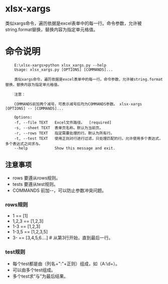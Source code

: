 # xlsx-xargs

类似xargs命令，遍历依据是excel表单中的每一行。命令参数，允许被string.format替换，替换内容为指定单元格值。

# 命令说明

```
    E:\xlsx-xargs>python xlsx_xargs.py --help
    Usage: xlsx_xargs.py [OPTIONS] [COMMANDS]...

    类似xargs命令，遍历依据是excel表单中的每一行。命令参数，允许被string.format替换，替换内容为指定单元格值。

    注意：

    COMMANDS前加两个减号，可表示减号后均为COMMANDS参数。 xlsx-xargs [OPTIONS] -- [COMMANDS]...

    Options:
    -f, --file TEXT   Excel文件路径。  [required]
    -s, --sheet TEXT  表单页名称。默认为当前页。
    -r, --rows TEXT   指定需要处理的行。默认为所有行。
    -t, --test TEXT   使用正则对行进行过滤，只处理匹配的行。允许使用多个表达式，多个表达式之间求与。
    --help            Show this message and exit.
```

## 注意事项

- rows 要遵从rows规则。
- tests 要遵从test规则。
- COMMANDS 前加--，可以防止参数冲突问题。

### rows规则

- 1 == [1]
- 1,2,3 == [1,2,3]
- 1-3 == [1,2,3]
- 1-3,5 == [1,2,3,5]
- 3- == [3,4,5,6....] # 从第3行开始，直到最后一行。

### test规则

- 每个test都是由（列名+":"+正则）组成，如（A:\d+）。
- 可以由多个test组成。
- 多个test求“与”为最后结果。

